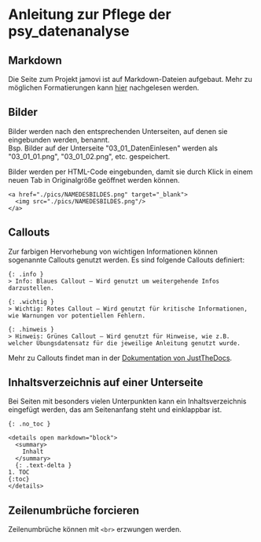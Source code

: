# Anleitung zur Pflege der psy_datenanalyse

## Markdown
Die Seite zum Projekt jamovi ist auf Markdown-Dateien aufgebaut. Mehr zu möglichen Formatierungen kann [hier](https://www.markdownguide.org/cheat-sheet/) nachgelesen werden.

## Bilder
Bilder werden nach den entsprechenden Unterseiten, auf denen sie eingebunden werden, benannt. <br> Bsp. Bilder auf der Unterseite "03_01_DatenEinlesen" werden als "03_01_01.png", "03_01_02.png", etc. gespeichert.

Bilder werden per HTML-Code eingebunden, damit sie durch Klick in einem neuen Tab in Originalgröße geöffnet werden können.
```
<a href="./pics/NAMEDESBILDES.png" target="_blank">
  <img src="./pics/NAMEDESBILDES.png"/>
</a>
```

## Callouts
Zur farbigen Hervorhebung von wichtigen Informationen können sogenannte Callouts genutzt werden.
Es sind folgende Callouts definiert:

```
{: .info }
> Info: Blaues Callout – Wird genutzt um weitergehende Infos darzustellen.

{: .wichtig } 
> Wichtig: Rotes Callout – Wird genutzt für kritische Informationen, wie Warnungen vor potentiellen Fehlern.

{: .hinweis }
> Hinweis: Grünes Callout – Wird genutzt für Hinweise, wie z.B. welcher Übungsdatensatz für die jeweilige Anleitung genutzt wurde.
```

Mehr zu Callouts findet man in der [Dokumentation von JustTheDocs](https://just-the-docs.com/docs/configuration/#callouts).

## Inhaltsverzeichnis auf einer Unterseite
Bei Seiten mit besonders vielen Unterpunkten kann ein Inhaltsverzeichnis eingefügt werden, das am Seitenanfang steht und einklappbar ist.

```
{: .no_toc }

<details open markdown="block">
  <summary>
    Inhalt
  </summary>
  {: .text-delta }
1. TOC
{:toc}
</details>
```

## Zeilenumbrüche forcieren
Zeilenumbrüche können mit `<br>` erzwungen werden.